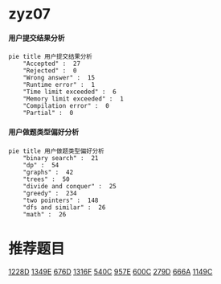 # zyz07

<!-- tabs:start -->



#### **用户提交结果分析**

```mermaid
pie title 用户提交结果分析
    "Accepted" :  27
    "Rejected" :  0
    "Wrong answer" :  15
    "Runtime error" :  1
    "Time limit exceeded" :  6
    "Memory limit exceeded" :  1
    "Compilation error" :  0
    "Partial" :  0
```

#### **用户做题类型偏好分析**

```mermaid
pie title 用户做题类型偏好分析
    "binary search" :  21
    "dp" :  54
    "graphs" :  42
    "trees" :  50
    "divide and conquer" :  25
    "greedy" :  234
    "two pointers" :  148
    "dfs and similar" :  26
    "math" :  26
```



<!-- tabs:end -->
# 推荐题目
[1228D](https://codeforces.com/contest/1228/problem/D)
[1349E](https://codeforces.com/contest/1349/problem/E)
[676D](https://codeforces.com/contest/676/problem/D)
[1316F](https://codeforces.com/contest/1316/problem/F)
[540C](https://codeforces.com/contest/540/problem/C)
[957E](https://codeforces.com/contest/957/problem/E)
[600C](https://codeforces.com/contest/600/problem/C)
[279D](https://codeforces.com/contest/279/problem/D)
[666A](https://codeforces.com/contest/666/problem/A)
[1149C](https://codeforces.com/contest/1149/problem/C)
